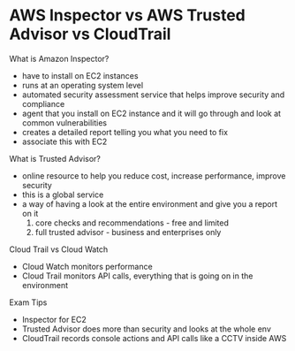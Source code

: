 # AWS Inspector vs AWS Trusted Advisor vs CloudTrail

What is Amazon Inspector?
- have to install on EC2 instances
- runs at an operating system level
- automated security assessment service that helps improve security and compliance
- agent that you install on EC2 instance and it will go through and look at common vulnerabilities
- creates a detailed report telling you what you need to fix
- associate this with EC2

What is Trusted Advisor?
- online resource to help you reduce cost, increase performance, improve security
- this is a global service
- a way of having a look at the entire environment and give you a report on it
	1. core checks and recommendations - free and limited
	2. full trusted advisor - business and enterprises only

Cloud Trail vs Cloud Watch
- Cloud Watch monitors performance
- Cloud Trail monitors API calls, everything that is going on in the environment

Exam Tips
- Inspector for EC2
- Trusted Advisor does more than security and looks at the whole env
- CloudTrail records console actions and API calls like a CCTV inside AWS